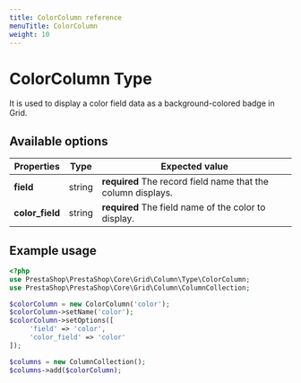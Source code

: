 ```yaml
---
title: ColorColumn reference
menuTitle: ColorColumn
weight: 10
---
```


# ColorColumn Type

It is used to display a color field data as a background-colored badge in Grid.

## Available options 

| Properties | Type   | Expected value                                               |
| ---------- | ------ | ------------------------------------------------------------ |
| **field**  | string | **required** The record field name that the column displays. |
| **color_field**  | string | **required** The field name of the color to display. |

## Example usage

```php
<?php
use PrestaShop\PrestaShop\Core\Grid\Column\Type\ColorColumn;
use PrestaShop\PrestaShop\Core\Grid\Column\ColumnCollection;

$colorColumn = new ColorColumn('color');
$colorColumn->setName('color');
$colorColumn->setOptions([
     'field' => 'color',
     'color_field' => 'color'
]);

$columns = new ColumnCollection();
$columns->add($colorColumn);
```
